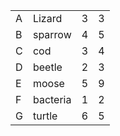 
|     |          |     |     |
| --- | -------- | --- | --- |
| A   | Lizard   | 3   | 3   |
| B   | sparrow  | 4   | 5   |
| C   | cod      | 3   | 4   |
| D   | beetle   | 2   | 3   |
| E   | moose    | 5   | 9   |
| F   | bacteria | 1   | 2   |
| G   | turtle   | 6   | 5   |
